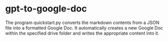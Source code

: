 # gpt-to-google-doc

The program quickstart.py converts the markdown contents from a JSON file into a formatted Google Doc. It automatically creates a new Google Doc within the specified drive folder and writes the appropriate content into it.
